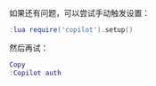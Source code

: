 如果还有问题，可以尝试手动触发设置：

```lua
:lua require('copilot').setup()
```
然后再试：
```lua
Copy
:Copilot auth

```

